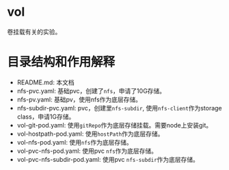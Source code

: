 # vol

卷挂载有关的实验。

# 目录结构和作用解释

* README.md: 本文档
* nfs-pvc.yaml: 基础pvc，创建了`nfs`，申请了10G存储。
* nfs-pv.yaml: 基础pv，使用nfs作为底层存储。
* nfs-subdir-pvc.yaml: pvc，创建里`nfs-subdir`, 使用`nfs-client`作为storage class，申请1G存储。
* vol-git-pod.yaml: 使用`gitRepo`作为底层存储挂载。需要node上安装git。
* vol-hostpath-pod.yaml: 使用`hostPath`作为底层存储。
* vol-nfs-pod.yaml: 使用`nfs`作为底层存储。
* vol-pvc-nfs-pod.yaml: 使用pvc `nfs`作为底层存储。
* vol-pvc-nfs-subdir-pod.yaml: 使用pvc `nfs-subdir`作为底层存储。
